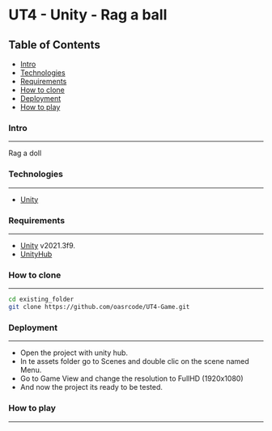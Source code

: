 # UT4 - Unity - Rag a ball

## Table of Contents
 - [Intro](#intro)
 - [Technologies](#technologies)
 - [Requirements](#requirements)
 - [How to clone](#how-to-clone)
 - [Deployment](#deployment)
 - [How to play](#how-to-play)


### Intro
***
Rag a doll 

### Technologies
***
* [Unity](https://unity.com/es)


### Requirements
***
- [Unity](https://unity.com/es) v2021.3f9.
- [UnityHub](https://unity.com/download)

### How to clone
***
```bash
cd existing_folder
git clone https://github.com/oasrcode/UT4-Game.git
```
### Deployment
***
* Open the project with unity hub.
* In te assets folder go to Scenes and double clic on the scene named Menu.
* Go to Game View and change the resolution to FullHD (1920x1080)
* And now the project its ready to be tested.

### How to play
***
